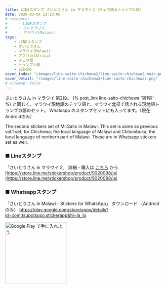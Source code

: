 ```yaml
---
title: LINEスタンプ さいとうさん in マラウイ２（チェワ語＆トゥンブカ語）
date: 2020-03-04 23:10:00
# category:
#     - LINEスタンプ
#     - さいとうさん
#     - マラウイ(Malawi)
tags:
    - LINEスタンプ
    - さいとうさん
    - マラウイ(Malawi)
    - アフリカ(Africa)
    - チェワ語
    - トゥンブカ語
    - Zikomo
cover_index: "/images/line-saito-chichewa2/line-saito-chichewa2-main.png"
cover_detail: "/images/line-saito-chichewa2/line-saito-chichewa2.png"
# sitemap: false
---
```


さいとうさん in マラウイ 第2段。
{% post_link line-saito-chichewa '第1弾' %} と同じく、マラウイ現地語のチェワ語と、マラウイ北部で話される現地語トゥンブカ語のセット。
Whatsapp のスタンプセットにも入ってます。（現在Androidのみ）

The second stickers set of Mr.Saito in Malawi. This set is same as previous vol.1 set, for Chichewa; the local language of Malawi and Chitumbuka; the local language of northern part of Malawi.
These are in Whatsapp stickers set as well.


### ■ Lineスタンプ

「さいとうさん in マラウイ 2」
詳細・購入は [こちら](https://store.line.me/stickershop/product/9020098/ja) から
[https://store.line.me/stickershop/product/9020098/ja](https://store.line.me/stickershop/product/9020098/ja)


### ■ Whatsappスタンプ

「さいとうさん in Malawi - Stickers for WhatsApp」
ダウンロード （Androidのみ）
https://play.google.com/store/apps/details?id=com.tsupotsupo.stickerapp&hl=ja_jp

<a href='https://play.google.com/store/apps/details?id=com.tsupotsupo.stickerapp&hl=ja_jp&pcampaignid=pcampaignidMKT-Other-global-all-co-prtnr-py-PartBadge-Mar2515-1'><img alt='Google Play で手に入れよう' src='https://play.google.com/intl/ja/badges/static/images/badges/ja_badge_web_generic.png' style="width:200px" /></a>


